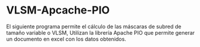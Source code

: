 # VLSM-Apcache-PIO
El siguiente programa permite el cálculo de las máscaras de subred de tamaño variable o VLSM, Utilizan la librería Apache PIO que permite generar un documento en excel con los datos obtenidos.
